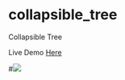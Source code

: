 # collapsible_tree
Collapsible Tree 

Live Demo
[Here](https://htmlpreview.github.io/?https://github.com/lluviaHR/TLCTaxi/master/index.html)

#![](https://cloud.githubusercontent.com/assets/11526062/9103046/a11b2ad4-3bc7-11e5-9d21-983be3d175d4.PNG)
